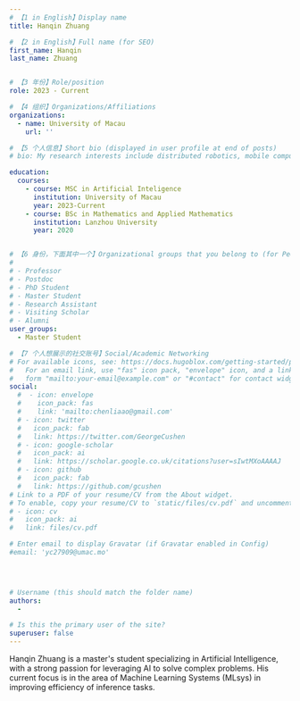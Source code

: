 ```yaml
---
# 【1 in English】Display name 
title: Hanqin Zhuang

# 【2 in English】Full name (for SEO)
first_name: Hanqin
last_name: Zhuang


# 【3 年份】Role/position
role: 2023 - Current

# 【4 组织】Organizations/Affiliations
organizations:
  - name: University of Macau
    url: ''

# 【5 个人信息】Short bio (displayed in user profile at end of posts)
# bio: My research interests include distributed robotics, mobile computing and programmable matter.

education:
  courses:
    - course: MSC in Artificial Inteligence
      institution: University of Macau
      year: 2023-Current
    - course: BSc in Mathematics and Applied Mathematics
      institution: Lanzhou University
      year: 2020


# 【6 身份，下面其中一个】Organizational groups that you belong to (for People widget)
#  
# - Professor
# - Postdoc
# - PhD Student
# - Master Student
# - Research Assistant
# - Visiting Scholar
# - Alumni
user_groups:
  - Master Student

# 【7 个人想展示的社交账号】Social/Academic Networking
# For available icons, see: https://docs.hugoblox.com/getting-started/page-builder/#icons
#   For an email link, use "fas" icon pack, "envelope" icon, and a link in the
#   form "mailto:your-email@example.com" or "#contact" for contact widget.
social:
  #  - icon: envelope
  #    icon_pack: fas
  #    link: 'mailto:chenliaao@gmail.com'
  # - icon: twitter
  #   icon_pack: fab
  #   link: https://twitter.com/GeorgeCushen
  # - icon: google-scholar
  #   icon_pack: ai
  #   link: https://scholar.google.co.uk/citations?user=sIwtMXoAAAAJ
  # - icon: github
  #   icon_pack: fab
  #   link: https://github.com/gcushen
# Link to a PDF of your resume/CV from the About widget.
# To enable, copy your resume/CV to `static/files/cv.pdf` and uncomment the lines below.
# - icon: cv
#   icon_pack: ai
#   link: files/cv.pdf

# Enter email to display Gravatar (if Gravatar enabled in Config)
#email: 'yc27909@umac.mo'



  
# Username (this should match the folder name)
authors:
  - 

# Is this the primary user of the site?
superuser: false
---
```


Hanqin Zhuang is a master's student specializing in Artificial Intelligence, with a strong passion for leveraging AI to solve complex problems. His current focus is in the area of Machine Learning Systems (MLsys) in improving efficiency of inference tasks.